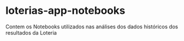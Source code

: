 # loterias-app-notebooks
Contem os Notebooks utilizados nas análises dos dados históricos dos resultados da Loteria
